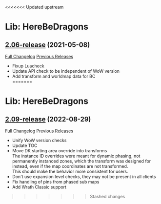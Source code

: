 <<<<<<< Updated upstream
# Lib: HereBeDragons

## [2.06-release](https://github.com/Nevcairiel/HereBeDragons/tree/2.06-release) (2021-05-08)
[Full Changelog](https://github.com/Nevcairiel/HereBeDragons/compare/2.05-release...2.06-release) [Previous Releases](https://github.com/Nevcairiel/HereBeDragons/releases)

- Fixup Luacheck  
- Update API check to be independent of WoW version  
- Add transform and worldmap data for BC  
=======
# Lib: HereBeDragons

## [2.09-release](https://github.com/Nevcairiel/HereBeDragons/tree/2.09-release) (2022-08-29)
[Full Changelog](https://github.com/Nevcairiel/HereBeDragons/compare/2.08-release...2.09-release) [Previous Releases](https://github.com/Nevcairiel/HereBeDragons/releases)

- Unify WoW version checks  
- Update TOC  
- Move DK starting area override into transforms  
    The instance ID overrides were meant for dynamic phasing, not  
    permanently instanced zones, which the transform was designed for  
    instead, even if the map coordinates are not transformed.  
    This should make the behavior more consistent for users.  
- Don't use expansion level checks, they may not be present in all clients  
- Fix handling of pins from phased sub maps  
- Add Wrath Classic support  
>>>>>>> Stashed changes

